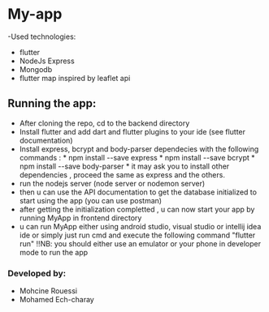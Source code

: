 # My-app
-Used technologies:
  * flutter
  * NodeJs Express
  * Mongodb
  * flutter map inspired by leaflet api
  
## Running the app:
- After cloning the repo, cd to the backend directory
- Install flutter and add dart and flutter plugins to your ide (see flutter documentation)
- Install express, bcrypt and body-parser dependecies with the following commands :
         * npm install --save express
         * npm install --save bcrypt
         * npm install --save body-parser
         * it may ask you to install other dependencies , proceed the same as express and the others.
- run the nodejs server (node server or nodemon server)
- then u can use the API documentation to get the database initialized to start using the app (you can use postman)
- after getting the initialization completted , u can now start your app by running MyApp in frontend directory
- u can run MyApp either using android studio, visual studio or intellij idea ide or simply just run cmd and execute the following command "flutter run" 
!!NB: you should either use an emulator or your phone in developer mode to run the app






### Developed by:
- Mohcine Rouessi
- Mohamed Ech-charay
